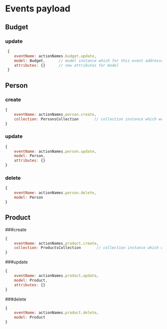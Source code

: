 # Events payload

## Budget
### update
```js
 {
    eventName: actionNames.budget.update,
    model: Budget,      // model instance which for this event addressed
    attributes: {}      // new attributes for model
 } 
```

## Person
### create
```js
{
    eventName: actionNames.person.create,
    collection: PersonsCollection       // collection instance which we want to add to
}
```

### update
```js
{
    eventName: actionNames.person.update,
    model: Person,
    attributes: {}
}
```

### delete
```js
{
    eventName: actionNames.person.delete,
    model: Person
}
```

## Product
###create
```js
{
    eventName: actionNames.product.create,
    collection: ProductsCollection       // collection instance which we want to add to
}
```

###update
```js
{
    eventName: actionNames.product.update,
    model: Product,
    attributes: {}
}
```

###delete
```js
{
    eventName: actionNames.product.delete,
    model: Product
}
```